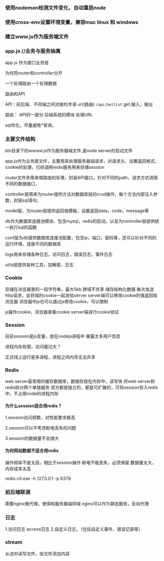 ### 使用nodemon检测文件变化，自动重启node
### 使用cross-env设置环境变量，兼容mac linux 和 windows

### 建立www.js作为服务端文件
###  app.js //业务与服务抽离

app.js
作为接口业务层

为何将router和controller分开

一个处理路由一个处理数据

路由和API

API：前后端、不同端之间对接的术语
url(路由) `/api/hetlist` get,输入，输出

路由：
API的一部分
后端系统的模块
处理URL


sql优化，尽量避免*查询，

### 主要文件结构

bin目录下的wwww.js作为服务器端文件,是node server的启动文件

app.js作为业务层文件，主要用来处理服务器端请求，对请求头，设置返回格式，cookie的处理，已经调用redis服务用来存储session

router文件夹用来做路由的处理，封装API接口，针对不同的path，请求方式调用不同的数据接口，


controller层用来为router提供方法对数据库层的crud操作，每个方法内部注入参数，封装sql语句，


model层，为router层提供返回值模板，设置返回data，code，message等

db作为数据库连接池模块，包含mysql，redis的启动，以及为controller层提供统一执行sql的函数

conf层为db提供数据库连接池配置，包含ip，端口，密码等，还可以针对不同的运行环境，连接不同的数据库

logs用来存储各种日志，访问日志，错误日志，事件日志

utils层提供各种工具，加解密，日志




###  Cookie
存储在浏览器里的一段字符串，最大5kb
跨域不共享
储存结构化数据
每次发送http请求，会将域的cookie一起发给server
server端可以修改cookie的值返回给浏览器
浏览器中js也可以通过js修改cookie，可以限制


js操作cookie，浏览器查看cookie
server端进行cookie验证

###  Session
目前session是js变量，放在nodejs进程中
暴露太多用户信息

进程内存有限，访问量过大？

正式线上运行是多进程，进程之间内存无法共享

###  Redis
web server最常用的缓存数据库，数据存放在内存中，读写快
将web server和redis拆分两个单独服务
双方都是独立的，都是可扩展的，可将session存入redis中，不占用node的进程内存

#### 为什么session适合用redis？

1.session访问频繁，对性能要求极高

2.session可以不考虑断电丢失的问题

3.session的数据量不会很大


####   为何网站数据不适合用redis
操作频率不是太高，相比于session操作
断电不能丢失，必须保留
数据量太大，内存成本太高


redis-cli.exe -h 127.0.0.1 -p 6379


###  前后端联调
需要nginx做代理，使得和服务器端同域
nginx可以作为静态服务，反向代理


### 日志
1.访问日志 access日志
2.自定义日志，（包括自定义事件，错误记录等）



### stream
从流中读写文件，给文件添加内容





